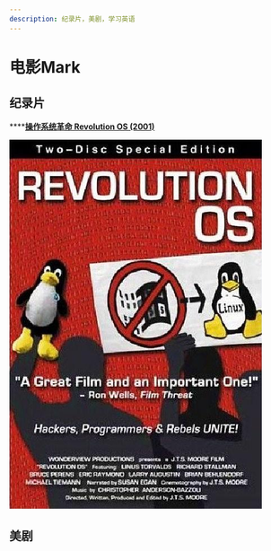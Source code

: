 ```yaml
---
description: 纪录片，美剧，学习英语
---
```


# 电影Mark

## 纪录片

 ****[**操作系统革命 Revolution OS \(2001\)**](https://movie.douban.com/subject/1437389/) 

![](../.gitbook/assets/revolution_os.jpg)

## 美剧



